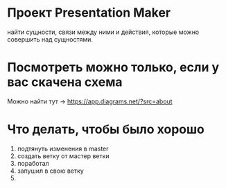 # Проект Presentation Maker 
найти сущности, связи между ними и действия, 
которые можно совершить над сущностями. 
# Посмотреть можно только, если у вас скачена схема 
Можно найти тут -> https://app.diagrams.net/?src=about
# Что делать, чтобы было хорошо
1) подтянуть изменения в master 
2) создать ветку от мастер ветки 
3) поработал 
4) запушил в свою ветку 
5) 